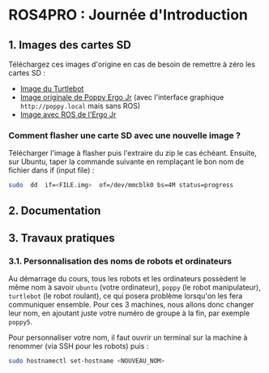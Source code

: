 # ROS4PRO : Journée d'Introduction

## 1. Images des cartes SD
Téléchargez ces images d'origine en cas de besoin de remettre à zéro les cartes SD :
* [Image du Turtlebot](http://www.robotis.com/service/download.php?no=1738)
* [Image originale de Poppy Ergo Jr](https://github.com/poppy-project/poppy-ergo-jr/releases/download/2.0.0/2017-04-06-poppy-ergo-jr.img.zip) (avec l'interface graphique `http://poppy.local` mais sans ROS)
* [Image avec ROS de l'Ergo Jr](https://github.com/poppy-project/poppy_controllers/releases/download/v1.0/poppy-ergo-jr-ros-melodic.shrink2.img.zip)

### Comment flasher une carte SD avec une nouvelle image ?
Télécharger l'image à flasher puis l'extraire du zip le cas échéant.
Ensuite, sur Ubuntu, taper la commande suivante en remplaçant le bon nom de fichier dans if (input file) :
```bash
sudo  dd  if=<FILE.img>  of=/dev/mmcblk0 bs=4M status=progress  
```

## 2. Documentation

## 3. Travaux pratiques
### 3.1. Personnalisation des noms de robots et ordinateurs

Au démarrage du cours, tous les robots et les ordinateurs possèdent le même nom à savoir `ubuntu` (votre ordinateur), `poppy` (le robot manipulateur), `turtlebot` (le robot roulant), ce qui posera problème lorsqu'on les fera communiquer ensemble. Pour ces 3 machines, nous allons donc changer leur nom, en ajoutant juste votre numéro de groupe à la fin, par exemple `poppy5`.

Pour personnaliser votre nom, il faut ouvrir un terminal sur la machine à renommer (via SSH pour les robots) puis :
```bash
sudo hostnamectl set-hostname <NOUVEAU_NOM>
```
